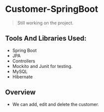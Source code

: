 # Customer-SpringBoot
>Still working on the project.

## Tools And Libraries Used:
* Spring Boot
* JPA
* Controllers
* Mockito and Junit for testing.
* MySQL
* Hibernate

## Overview  
* We can add, edit and delete the customer.
